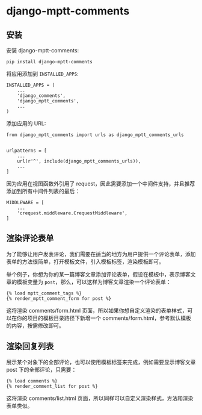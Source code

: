 # django-mptt-comments


## 安装


安装 django-mptt-comments:

    pip install django-mptt-comments

将应用添加到 `INSTALLED_APPS`:

    INSTALLED_APPS = (
        ...
        'django_comments',
        'django_mptt_comments',
        ...
    )

添加应用的 URL:

    from django_mptt_comments import urls as django_mptt_comments_urls


    urlpatterns = [
        ...
        url(r'^', include(django_mptt_comments_urls)),
        ...
    ]

因为应用在视图函数外引用了 request，因此需要添加一个中间件支持，并且推荐添加到所有中间件列表的最后：


    MIDDLEWARE = [
        ...
        'crequest.middleware.CrequestMiddleware',
    ]

## 渲染评论表单

为了能够让用户发表评论，我们需要在适当的地方为用户提供一个评论表单，添加表单的方法很简单，打开模板文件，引入模板标签，渲染模板即可。

举个例子，你想为你的某一篇博客文章添加评论表单，假设在模板中，表示博客文章的模板变量为 `post`，那么，可以这样为博客文章渲染一个评论表单：

    {% load mptt_comment_tags %}
    {% render_mptt_comment_form for post %}

这将渲染 comments/form.html 页面，所以如果你想自定义渲染的表单样式，可以在你的项目的模板目录路径下新增一个 comments/form.html，参考默认模板的内容，按需修改即可。

## 渲染回复列表

展示某个对象下的全部评论，也可以使用模板标签来完成，例如需要显示博客文章 post 下的全部评论，只需要：

    {% load comments %}
    {% render_comment_list for post %}
    
这将渲染 comments/list.html 页面，所以同样可以自定义渲染样式，方法和渲染表单类似。
